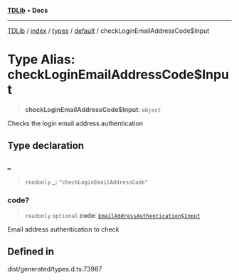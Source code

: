 [**TDLib**](../../../../../../README.md) • **Docs**

***

[TDLib](../../../../../../modules.md) / [index](../../../../../README.md) / [types](../../../README.md) / [default](../README.md) / checkLoginEmailAddressCode$Input

# Type Alias: checkLoginEmailAddressCode$Input

> **checkLoginEmailAddressCode$Input**: `object`

Checks the login email address authentication

## Type declaration

### \_

> `readonly` **\_**: `"checkLoginEmailAddressCode"`

### code?

> `readonly` `optional` **code**: [`EmailAddressAuthentication$Input`](EmailAddressAuthentication$Input.md)

Email address authentication to check

## Defined in

dist/generated/types.d.ts:73987
